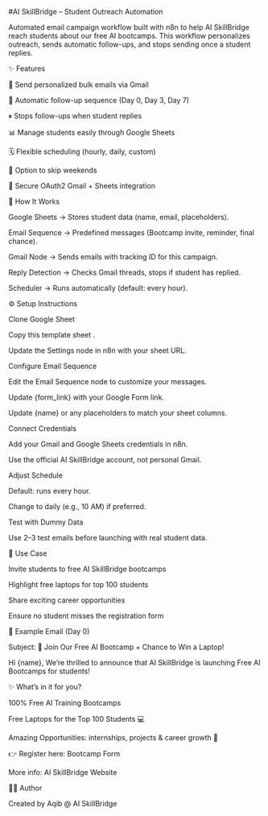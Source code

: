 #AI SkillBridge – Student Outreach Automation

Automated email campaign workflow built with n8n to help AI SkillBridge reach students about our free AI bootcamps.
This workflow personalizes outreach, sends automatic follow-ups, and stops sending once a student replies.

✨ Features

📧 Send personalized bulk emails via Gmail

🔄 Automatic follow-up sequence (Day 0, Day 3, Day 7)

⏸ Stops follow-ups when student replies

📊 Manage students easily through Google Sheets

🗓 Flexible scheduling (hourly, daily, custom)

🚫 Option to skip weekends

🔑 Secure OAuth2 Gmail + Sheets integration

📂 How It Works

Google Sheets → Stores student data (name, email, placeholders).

Email Sequence → Predefined messages (Bootcamp invite, reminder, final chance).

Gmail Node → Sends emails with tracking ID for this campaign.

Reply Detection → Checks Gmail threads, stops if student has replied.

Scheduler → Runs automatically (default: every hour).

⚙️ Setup Instructions

Clone Google Sheet

Copy this template sheet
.

Update the Settings node in n8n with your sheet URL.

Configure Email Sequence

Edit the Email Sequence node to customize your messages.

Update {form_link} with your Google Form link.

Update {name} or any placeholders to match your sheet columns.

Connect Credentials

Add your Gmail and Google Sheets credentials in n8n.

Use the official AI SkillBridge account, not personal Gmail.

Adjust Schedule

Default: runs every hour.

Change to daily (e.g., 10 AM) if preferred.

Test with Dummy Data

Use 2–3 test emails before launching with real student data.

🚀 Use Case

Invite students to free AI SkillBridge bootcamps

Highlight free laptops for top 100 students

Share exciting career opportunities

Ensure no student misses the registration form

📌 Example Email (Day 0)

Subject: 🚀 Join Our Free AI Bootcamp + Chance to Win a Laptop!

Hi {name},
We’re thrilled to announce that AI SkillBridge is launching Free AI Bootcamps for students!

✨ What’s in it for you?

100% Free AI Training Bootcamps

Free Laptops for the Top 100 Students 💻

Amazing Opportunities: internships, projects & career growth 🌟

👉 Register here: Bootcamp Form

More info: AI SkillBridge Website

👨‍💻 Author

Created by Aqib @ AI SkillBridge
